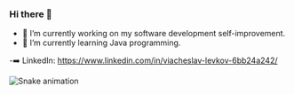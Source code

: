 ### Hi there 👋


- 🔭 I’m currently working on my software development self-improvement.
- 🌱 I’m currently learning Java programming.


-➡️ LinkedIn: https://www.linkedin.com/in/viacheslav-levkov-6bb24a242/

![Snake animation](https://github.com/thepiyushmalhotra/thepiyushmalhotra/blob/output/github-contribution-grid-snake.svg)

